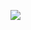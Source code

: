 ![](https://www.nta.go.jp/tmp/d1eea099-5fb9-4228-9243-b3d64968fa07/images/c1b98df510c3f29dba501cf2c22ed14be80ec2bd58d7759979c672df1d7a579e.jpg)